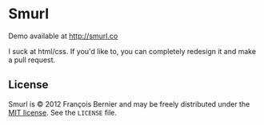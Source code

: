 # Smurl

Demo available at http://smurl.co

I suck at html/css. If you'd like to, you can completely redesign it and make a pull request.

## License

Smurl is © 2012 François Bernier and may be freely distributed under the [MIT license](https://github.com/fbernier/smurl/blob/master/LICENSE). See the `LICENSE` file.
